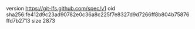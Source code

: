 version https://git-lfs.github.com/spec/v1
oid sha256:fe412d9c23ad90782e0c36a8c225f7e8327d9d7266ff8b804b75876ffd7b2713
size 2873

